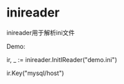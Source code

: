 # inireader
inireader用于解析ini文件

Demo:

ir, _ := inireader.InitIReader("demo.ini")

ir.Key("mysql/host")
